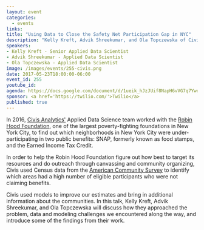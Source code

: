 ```yaml
---
layout: event
categories:
  - events
links:
title: "Using Data to Close the Safety Net Participation Gap in NYC"
description: "Kelly Kreft, Advik Shreekumar, and Ola Topczewska of Civis Analytics join us to talk about how their modeling work helped explore usage of SNAP and EITC public benefits in New York City."
speakers:
- Kelly Kreft - Senior Applied Data Scientist
- Advik Shreekumar - Applied Data Scientist
- Ola Topczewska - Applied Data Scientist
image: /images/events/255-civis.png
date: 2017-05-23T18:00:00-06:00
event_id: 255
youtube_id:
agenda: https://docs.google.com/document/d/1ueik_hJzJUif8NapH6vVG7q7YwduPaZUBZ1p6jw46d4/edit#
sponsor: <a href='https://twilio.com/'>Twilio</a>
published: true
---
```


In 2016, [Civis Analytics'](https://www.civisanalytics.com/) Applied Data Science team worked with the [Robin Hood Foundation](https://www.robinhood.org/), one of the largest poverty-fighting foundations in New York City, to find out which neighborhoods in New York City were under-participating in two public benefits: SNAP, formerly known as food stamps, and the Earned Income Tax Credit.

In order to help the Robin Hood Foundation figure out how best to target its resources and do outreach through canvassing and community organizing, Civis used Census data from the [American Community Survey](https://www.census.gov/programs-surveys/acs/) to identify which areas had a high number of eligible participants who were not claiming benefits.

Civis used models to improve our estimates and bring in additional information about the communities. In this talk, Kelly Kreft, Advik Shreekumar, and Ola Topczewska will discuss how they approached the problem, data and modeling challenges we encountered along the way, and introduce some of the findings from their work.
